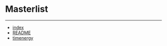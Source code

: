 # Masterlist
---
- [index](https://oddfeed.github.io/bookclub/index.html)
- [README](https://oddfeed.github.io/bookclub/README.html)
- [timenergy](https://oddfeed.github.io/bookclub/timenergy.html)
